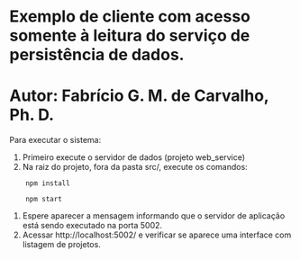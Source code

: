 # Exemplo de cliente com acesso somente à leitura do serviço de persistência de dados.

# Autor: Fabrício G. M. de Carvalho, Ph. D.

Para executar o sistema:

1. Primeiro execute o servidor de dados (projeto web_service)
1. Na raiz do projeto, fora da pasta src/, execute os comandos:
```console
    npm install
```
```console
    npm start
``` 
1. Espere aparecer a mensagem informando que o servidor de aplicação está sendo executado na porta 5002.
1. Acessar http://localhost:5002/ e verificar se aparece uma interface com listagem de projetos.